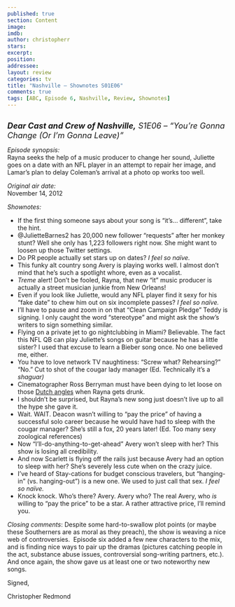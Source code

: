 ```yaml
---
published: true
section: Content
image: 
imdb: 
author: christopherr 
stars: 
excerpt: 
position: 
addressee: 
layout: review
categories: tv
title: "Nashville — Shownotes S01E06"
comments: true
tags: [ABC, Episode 6, Nashville, Review, Shownotes]
---
```

<div><p><span class="full-image-block ssNonEditable"><span><a href="/content/2012/11/19/nashville-shownotes-s01e06.html"><img src="http://static.squarespace.com/static/5005f6bcc4aa41161b33e89e/5329cf1fe4b07c068ebf74de/5329cf1fe4b07c068ebf7723/1353361777257/Nashville%20S1E06.jpg" alt="" /></a></span></span></p>
<p><span style="font-size:130%;"><strong><em>Dear Cast and Crew of Nashville,</em></strong><em> S1E06 &ndash; &ldquo;You&rsquo;re Gonna Change (Or I&rsquo;m Gonna Leave)&rdquo;</em></span></p>
<p><em>Episode synopsis:</em><br />Rayna seeks the help of a music producer to change her sound, Juliette goes on a date with an NFL player in an attempt to repair her image, and Lamar&#8217;s plan to delay Coleman&#8217;s arrival at a photo op works too well.</p>
<p><em>Original air date:</em><br />November 14, 2012</p>
<p><em>Shownotes:</em></p>
<ul>
<li>If the first thing someone says about your song is &ldquo;it&rsquo;s&hellip; different&rdquo;, take the hint. </li>
<li>@JulietteBarnes2 has 20,000 new follower &ldquo;requests&rdquo; after her monkey stunt? Well she only has 1,223 followers right now. She might want to loosen up those Twitter settings. </li>
<li>Do PR people actually set stars up on dates? <em>I feel so na&iuml;ve.</em> </li>
<li>This funky alt country song Avery is playing works well. I almost don&rsquo;t mind that he&rsquo;s such a spotlight whore, even as a vocalist.</li>
<li><em>Treme</em> alert! Don&rsquo;t be fooled, Rayna, that new &ldquo;it&rdquo; music producer is actually a street musician junkie from New Orleans!</li>
<li>Even if you look like Juliette, would any NFL player find it sexy for his &ldquo;fake date&rdquo; to chew him out on six incomplete passes? <em>I feel so na&iuml;ve.</em></li>
<li>I&rsquo;ll have to pause and zoom in on that &ldquo;Clean Campaign Pledge&rdquo; Teddy is signing. I only caught the word &ldquo;stereotype&rdquo; and might ask the show&rsquo;s writers to sign something similar. </li>
<li>Flying on a private jet to go nightclubbing in Miami? Believable. The fact this NFL QB can play Juliette&rsquo;s songs on guitar because he has a little sister? I used that excuse to learn a Bieber song once. No one believed me, either. </li>
<li>You have to love network TV naughtiness: &ldquo;Screw what? Rehearsing?&rdquo; &ldquo;No.&rdquo; Cut to shot of the cougar lady manager (Ed. Technically it&rsquo;s a <em>shaguar)</em> </li>
<li>Cinematographer Ross Berryman must have been dying to let loose on those <a href="http://motionleague.com/2011/03/cinematography-for-the-motion-artist-dutch-angle/#/vanilla/discussion/embed/?vanilla_discussion_id=0">Dutch angles</a> when Rayna gets drunk. </li>
<li>I shouldn&rsquo;t be surprised, but Rayna&rsquo;s new song just doesn&rsquo;t live up to all the hype she gave it. </li>
<li>Wait. WAIT. Deacon wasn&rsquo;t willing to &ldquo;pay the price&rdquo; of having a successful solo career because he would have had to sleep with the cougar manager? She&rsquo;s still a fox, 20 years later! (Ed. Too many sexy zoological references)</li>
<li>Now &ldquo;I&rsquo;ll-do-anything-to-get-ahead&rdquo; Avery won&rsquo;t sleep with her? This show is losing all credibility.</li>
<li>And now Scarlett is flying off the rails just because Avery had an option to sleep with her? She&rsquo;s severely less cute when on the crazy juice. </li>
<li>I&rsquo;ve heard of Stay-cations for budget conscious travelers, but &ldquo;hanging-in&rdquo; (vs. hanging-out&rdquo;) is a new one. We used to just call that sex. <em>I feel so na&iuml;ve.</em></li>
<li>Knock knock. Who&rsquo;s there? Avery. Avery who? The real Avery, who <em>is</em> willing to &ldquo;pay the price&rdquo; to be a star. A rather attractive price, I&rsquo;ll remind you.</li>
</ul>
<p><em>Closing comments</em>: Despite some hard-to-swallow plot points (or maybe these Southerners are as moral as they preach), the show is weaving a nice web of controversies.&nbsp; Episode six added a few new characters to the mix, and is finding nice ways to pair up the dramas (pictures catching people in the act, substance abuse issues, controversial song-writing partners, etc.).&nbsp; And once again, the show gave us at least one or two noteworthy new songs.</p>
<p>Signed,</p>
<p>Christopher Redmond</p></div>

